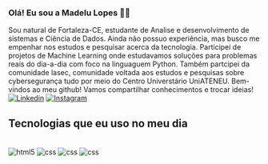 ### Olá! Eu sou a Madelu Lopes 🖐🏾
Sou natural de Fortaleza-CE, estudante de Analise e desenvolvimento de sistemas e Ciência de Dados. Ainda não possuo experiência, mas busco me empenhar nos estudos e pesquisar acerca da tecnologia.  Participei de projetos de Machine Learning onde estudavamos soluções para problemas reais do dia-a-dia com foco na linguaguem Python. Também partcipei da comunidade lasec, comunidade voltada aos estudos e pesquisas sobre cybersegurança tudo por meio do Centro Universtário UniATENEU. Bem-vindos ao meu github! Vamos compartilhar conhecimentos e trocar ideias!
[![Linkedin](https://img.shields.io/badge/LinkedIn-0077B5?style=for-the-badge&logo=linkedin&logoColor=white)](https://www.linkedin.com/in/madelu-lopes-089388120)
[![Instagram](https://img.shields.io/badge/Instagram-E4405F?style=for-the-badge&logo=instagram&logoColor=white)](https://www.instagram.com/madelul87)

## Tecnologias que eu uso no meu dia
<div style="Display: inline_block"><br>
<img align="center" alt="html5" src="https://img.shields.io/badge/HTML5-E34F26?style=for-the-badge&logo=html5&logoColor=white"/>
  <img align="center" alt="css" src="https://img.shields.io/badge/CSS3-239120?style=for-the-badge&logo=html5&logoColor=white"/>
  <img align="center" alt="css" src="https://img.shields.io/badge/Python-3776AB?style=for-the-badge&logo=html5&logoColor=white"/>
   <img align="center" alt="css" src="https://img.shields.io/badge/JavaScript-323330?style=for-the-badge&logo=html5&logoColor=white"/>
</div><br>


